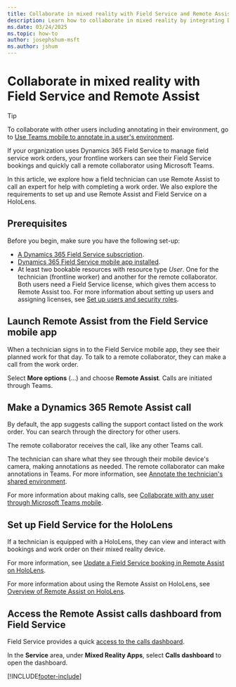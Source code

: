 ```yaml
---
title: Collaborate in mixed reality with Field Service and Remote Assist
description: Learn how to collaborate in mixed reality by integrating Dynamics 365 Field Service with Dynamics 365 Remote Assist.
ms.date: 03/24/2025
ms.topic: how-to
author: josephshum-msft
ms.author: jshum
---
```


# Collaborate in mixed reality with Field Service and Remote Assist

> [!TIP]
> To collaborate with other users including annotating in their environment, go to [Use Teams mobile to annotate in a user's environment](annotate-teams-mobile.md).

If your organization uses Dynamics 365 Field Service to manage field service work orders, your frontline workers can see their Field Service bookings and quickly call a remote collaborator using Microsoft Teams.

In this article, we explore how a field technician can use Remote Assist to call an expert for help with completing a work order. We also explore the requirements to set up and use Remote Assist and Field Service on a HoloLens.

## Prerequisites

Before you begin, make sure you have the following set-up:

- [A Dynamics 365 Field Service subscription](buy-fs.md).
- [Dynamics 365 Field Service mobile app installed](mobile/set-up-field-service-mobile.md).
- At least two bookable resources with resource type *User*. One for the technician (frontline worker) and another for the remote collaborator. Both users need a Field Service license, which gives them access to Remote Assist too. For more information about setting up users and assigning licenses, see [Set up users and security roles](view-user-accounts-security-roles.md).

## Launch Remote Assist from the Field Service mobile app

When a technician signs in to the Field Service mobile app, they see their planned work for that day. To talk to a remote collaborator, they can make a call from the work order.

Select **More options** (&hellip;) and choose **Remote Assist**. Calls are initiated through Teams.

## Make a Dynamics 365 Remote Assist call

By default, the app suggests calling the support contact listed on the work order. You can search through the directory for other users.

The remote collaborator receives the call, like any other Teams call.

The technician can share what they see through their mobile device's camera, making annotations as needed. The remote collaborator can make annotations in Teams. For more information, see [Annotate the technician's shared environment](/dynamics365/mixed-reality/remote-assist/teams-mobile-annotate).

For more information about making calls, see [Collaborate with any user through Microsoft Teams mobile](/dynamics365/mixed-reality/remote-assist/teams-mobile-all).

## Set up Field Service for the HoloLens

If a technician is equipped with a HoloLens, they can view and interact with bookings and work order on their mixed reality device.

For more information, see [Update a Field Service booking in Remote Assist on HoloLens](/dynamics365/mixed-reality/remote-assist/update-field-service-booking-hololens).

For more information about using the Remote Assist on HoloLens, see [Overview of Remote Assist on HoloLens](/dynamics365/mixed-reality/remote-assist/overview-hololens).

## Access the Remote Assist calls dashboard from Field Service

Field Service provides a quick [access to the calls dashboard](/dynamics365/mixed-reality/remote-assist/calls-dashboard).

In the **Service** area, under **Mixed Reality Apps**, select **Calls dashboard** to open the dashboard.

[!INCLUDE[footer-include](../includes/footer-banner.md)]

